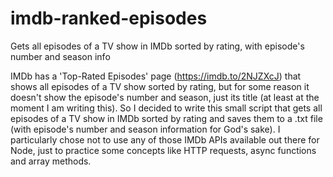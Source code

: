 # imdb-ranked-episodes

Gets all episodes of a TV show in IMDb sorted by rating, with episode's number and season info

IMDb has a 'Top-Rated Episodes' page (https://imdb.to/2NJZXcJ) that shows all episodes of a TV show sorted by rating, but for some reason it doesn't show the episode's number and season, just its title (at least at the moment I am writing this). So I decided to write this small script that gets all episodes of a TV show in IMDb sorted by rating and saves them to a .txt file (with episode's number and season information for God's sake). I particularly chose not to use any of those IMDb APIs available out there for Node, just to practice some concepts like HTTP requests, async functions and array methods.
